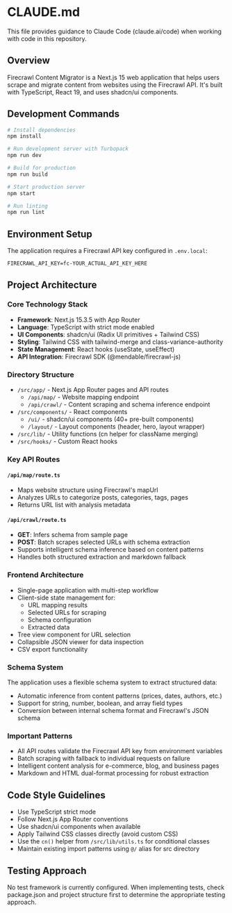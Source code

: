 # CLAUDE.md

This file provides guidance to Claude Code (claude.ai/code) when working with code in this repository.

## Overview

Firecrawl Content Migrator is a Next.js 15 web application that helps users scrape and migrate content from websites using the Firecrawl API. It's built with TypeScript, React 19, and uses shadcn/ui components.

## Development Commands

```bash
# Install dependencies
npm install

# Run development server with Turbopack
npm run dev

# Build for production
npm run build

# Start production server
npm start

# Run linting
npm run lint
```

## Environment Setup

The application requires a Firecrawl API key configured in `.env.local`:
```env
FIRECRAWL_API_KEY=fc-YOUR_ACTUAL_API_KEY_HERE
```

## Project Architecture

### Core Technology Stack
- **Framework**: Next.js 15.3.5 with App Router
- **Language**: TypeScript with strict mode enabled
- **UI Components**: shadcn/ui (Radix UI primitives + Tailwind CSS)
- **Styling**: Tailwind CSS with tailwind-merge and class-variance-authority
- **State Management**: React hooks (useState, useEffect)
- **API Integration**: Firecrawl SDK (@mendable/firecrawl-js)

### Directory Structure
- `/src/app/` - Next.js App Router pages and API routes
  - `/api/map/` - Website mapping endpoint
  - `/api/crawl/` - Content scraping and schema inference endpoint
- `/src/components/` - React components
  - `/ui/` - shadcn/ui components (40+ pre-built components)
  - `/layout/` - Layout components (header, hero, layout wrapper)
- `/src/lib/` - Utility functions (cn helper for className merging)
- `/src/hooks/` - Custom React hooks

### Key API Routes

#### `/api/map/route.ts`
- Maps website structure using Firecrawl's mapUrl
- Analyzes URLs to categorize posts, categories, tags, pages
- Returns URL list with analysis metadata

#### `/api/crawl/route.ts`
- **GET**: Infers schema from sample page
- **POST**: Batch scrapes selected URLs with schema extraction
- Supports intelligent schema inference based on content patterns
- Handles both structured extraction and markdown fallback

### Frontend Architecture
- Single-page application with multi-step workflow
- Client-side state management for:
  - URL mapping results
  - Selected URLs for scraping
  - Schema configuration
  - Extracted data
- Tree view component for URL selection
- Collapsible JSON viewer for data inspection
- CSV export functionality

### Schema System
The application uses a flexible schema system to extract structured data:
- Automatic inference from content patterns (prices, dates, authors, etc.)
- Support for string, number, boolean, and array field types
- Conversion between internal schema format and Firecrawl's JSON schema

### Important Patterns
- All API routes validate the Firecrawl API key from environment variables
- Batch scraping with fallback to individual requests on failure
- Intelligent content analysis for e-commerce, blog, and business pages
- Markdown and HTML dual-format processing for robust extraction

## Code Style Guidelines
- Use TypeScript strict mode
- Follow Next.js App Router conventions
- Use shadcn/ui components when available
- Apply Tailwind CSS classes directly (avoid custom CSS)
- Use the `cn()` helper from `/src/lib/utils.ts` for conditional classes
- Maintain existing import patterns using `@/` alias for src directory

## Testing Approach
No test framework is currently configured. When implementing tests, check package.json and project structure first to determine the appropriate testing approach.